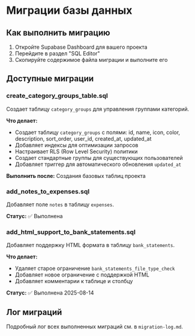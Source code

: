 # Миграции базы данных

## Как выполнить миграцию

1. Откройте Supabase Dashboard для вашего проекта
2. Перейдите в раздел "SQL Editor"
3. Скопируйте содержимое файла миграции и выполните его

## Доступные миграции

### create_category_groups_table.sql
Создает таблицу `category_groups` для управления группами категорий.

**Что делает:**
- Создает таблицу `category_groups` с полями: id, name, icon, color, description, sort_order, user_id, created_at, updated_at
- Добавляет индексы для оптимизации запросов
- Настраивает RLS (Row Level Security) политики
- Создает стандартные группы для существующих пользователей
- Добавляет триггер для автоматического обновления `updated_at`

**Выполнить после:** Создания базовых таблиц проекта

### add_notes_to_expenses.sql
Добавляет поле `notes` в таблицу `expenses`.

**Статус:** ✅ Выполнена

### add_html_support_to_bank_statements.sql
Добавляет поддержку HTML формата в таблицу `bank_statements`.

**Что делает:**
- Удаляет старое ограничение `bank_statements_file_type_check`
- Добавляет новое ограничение с поддержкой HTML
- Добавляет комментарии к таблице и столбцу

**Статус:** ✅ Выполнена 2025-08-14

## Лог миграций

Подробный лог всех выполненных миграций см. в `migration-log.md`.